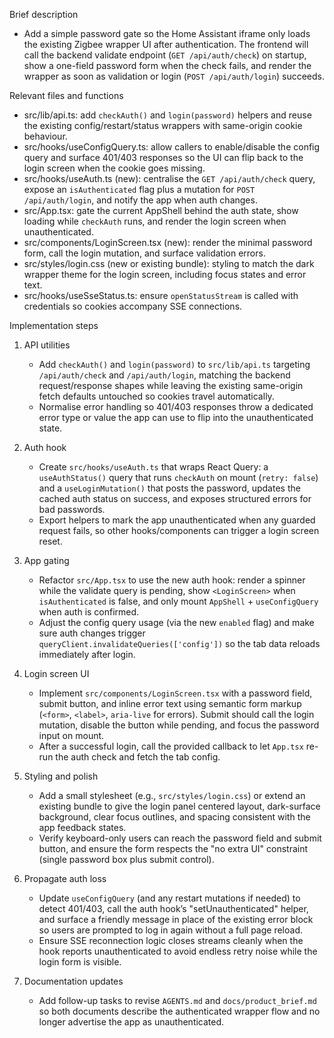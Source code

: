 Brief description
- Add a simple password gate so the Home Assistant iframe only loads the existing Zigbee wrapper UI after authentication. The frontend will call the backend validate endpoint (`GET /api/auth/check`) on startup, show a one-field password form when the check fails, and render the wrapper as soon as validation or login (`POST /api/auth/login`) succeeds.

Relevant files and functions
- src/lib/api.ts: add `checkAuth()` and `login(password)` helpers and reuse the existing config/restart/status wrappers with same-origin cookie behaviour.
- src/hooks/useConfigQuery.ts: allow callers to enable/disable the config query and surface 401/403 responses so the UI can flip back to the login screen when the cookie goes missing.
- src/hooks/useAuth.ts (new): centralise the `GET /api/auth/check` query, expose an `isAuthenticated` flag plus a mutation for `POST /api/auth/login`, and notify the app when auth changes.
- src/App.tsx: gate the current AppShell behind the auth state, show loading while `checkAuth` runs, and render the login screen when unauthenticated.
- src/components/LoginScreen.tsx (new): render the minimal password form, call the login mutation, and surface validation errors.
- src/styles/login.css (new or existing bundle): styling to match the dark wrapper theme for the login screen, including focus states and error text.
- src/hooks/useSseStatus.ts: ensure `openStatusStream` is called with credentials so cookies accompany SSE connections.

Implementation steps
1. API utilities
   - Add `checkAuth()` and `login(password)` to `src/lib/api.ts` targeting `/api/auth/check` and `/api/auth/login`, matching the backend request/response shapes while leaving the existing same-origin fetch defaults untouched so cookies travel automatically.
   - Normalise error handling so 401/403 responses throw a dedicated error type or value the app can use to flip into the unauthenticated state.

2. Auth hook
   - Create `src/hooks/useAuth.ts` that wraps React Query: a `useAuthStatus()` query that runs `checkAuth` on mount (`retry: false`) and a `useLoginMutation()` that posts the password, updates the cached auth status on success, and exposes structured errors for bad passwords.
   - Export helpers to mark the app unauthenticated when any guarded request fails, so other hooks/components can trigger a login screen reset.

3. App gating
   - Refactor `src/App.tsx` to use the new auth hook: render a spinner while the validate query is pending, show `<LoginScreen>` when `isAuthenticated` is false, and only mount `AppShell` + `useConfigQuery` when auth is confirmed.
   - Adjust the config query usage (via the new `enabled` flag) and make sure auth changes trigger `queryClient.invalidateQueries(['config'])` so the tab data reloads immediately after login.

4. Login screen UI
   - Implement `src/components/LoginScreen.tsx` with a password field, submit button, and inline error text using semantic form markup (`<form>`, `<label>`, `aria-live` for errors). Submit should call the login mutation, disable the button while pending, and focus the password input on mount.
   - After a successful login, call the provided callback to let `App.tsx` re-run the auth check and fetch the tab config.

5. Styling and polish
   - Add a small stylesheet (e.g., `src/styles/login.css`) or extend an existing bundle to give the login panel centered layout, dark-surface background, clear focus outlines, and spacing consistent with the app feedback states.
   - Verify keyboard-only users can reach the password field and submit button, and ensure the form respects the "no extra UI" constraint (single password box plus submit control).

6. Propagate auth loss
   - Update `useConfigQuery` (and any restart mutations if needed) to detect 401/403, call the auth hook’s "setUnauthenticated" helper, and surface a friendly message in place of the existing error block so users are prompted to log in again without a full page reload.
   - Ensure SSE reconnection logic closes streams cleanly when the hook reports unauthenticated to avoid endless retry noise while the login form is visible.

7. Documentation updates
   - Add follow-up tasks to revise `AGENTS.md` and `docs/product_brief.md` so both documents describe the authenticated wrapper flow and no longer advertise the app as unauthenticated.
